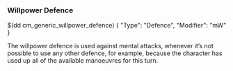 ### Willpower Defence

$(dd cm_generic_willpower_defence)
{ "Type": "Defence",
	"Modifier": "mW"
}

The willpower defence is used against mental attacks, whenever
it’s not possible to use any other defence, for example, because
the character has used up all of the available manoeuvres for
this turn.
